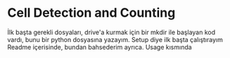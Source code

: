 
# Cell Detection and Counting


İlk başta gerekli dosyaları, drive'a kurmak için bir mkdir ile başlayan kod vardı, bunu bir python dosyasına yazayım. Setup diye ilk başta çalıştırayım
Readme içerisinde, bundan bahsederim ayrıca. Usage kısmında
